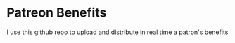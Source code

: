 # Patreon Benefits

I use this github repo to upload and distribute in real time a patron's benefits
